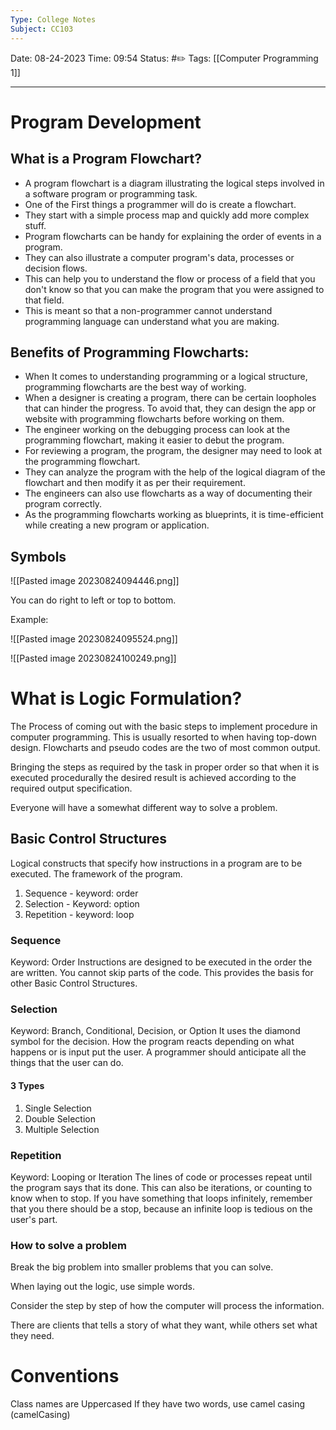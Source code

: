 ```yaml
---
Type: College Notes
Subject: CC103
---
```

Date: 08-24-2023
Time: 09:54
Status: #✏️
Tags: [[Computer Programming 1]]

----
# Program Development

## What is a Program Flowchart?
- A program flowchart is a diagram illustrating the logical steps involved in a software program or programming task. 
- One of the First things a programmer will do is create a flowchart.
- They start with a simple process map and quickly add more complex stuff.
- Program flowcharts can be handy for explaining the order of events in a program.
- They can also illustrate a computer program's data, processes or decision flows.
- This can help you to understand the flow or process of a field that you don't know so that you can make the program that you were assigned to that field. 
- This is meant so that a non-programmer cannot understand programming language can understand what you are making. 
## Benefits of Programming Flowcharts:
- When It comes to understanding programming or a logical structure, programming flowcharts are the best way of working. 
- When a designer is creating a program, there can be certain loopholes that can hinder the progress. To avoid that, they can design the app or website with programming flowcharts before working on them. 
- The engineer working on the debugging process can look at the programming flowchart, making it easier to debut the program.
- For reviewing a program, the program, the designer may need to look at the programming flowchart.
- They can analyze the program with  the help of the logical diagram of the flowchart and then modify it as per their requirement. 
- The engineers can also use flowcharts as a way of documenting their program correctly.
- As the programming flowcharts working as blueprints, it is time-efficient while creating a new program or application. 
## Symbols 
![[Pasted image 20230824094446.png]]

You can do right to left or top to bottom.

Example:

![[Pasted image 20230824095524.png]]

![[Pasted image 20230824100249.png]]

# What is Logic Formulation?

The Process of coming out with the basic steps to implement  procedure in computer programming.
This is usually resorted to when having top-down design.
Flowcharts and pseudo codes are the two of most common output.

Bringing the steps as required by the task in proper order so that when it is executed procedurally the desired result is achieved according to the required output specification. 

Everyone will have a somewhat different way to solve a problem.

## Basic Control Structures
Logical constructs that specify how instructions in a program are to be executed. The framework of the program.
1. Sequence - keyword: order
2. Selection - Keyword: option
3. Repetition - keyword: loop

### Sequence
Keyword: Order
Instructions are designed to be executed in the order the are written. You cannot skip parts of the code.
This provides the basis for other Basic Control Structures.

### Selection 
Keyword: Branch, Conditional, Decision, or Option
It uses the diamond symbol for the decision. 
How the program reacts depending on what happens or is input put the user.
A programmer should anticipate all the things that the user can do. 
#### 3 Types
1. Single Selection
2. Double Selection
3. Multiple Selection

### Repetition
Keyword: Looping or Iteration
The lines of code or processes repeat until the program says that its done.
This can also be iterations, or counting to know when to stop. 
If you have something that loops infinitely, remember that you there should be a stop, because an infinite loop is tedious on the user's part.

### How to solve a problem
Break the big problem into smaller problems that you can solve.

When laying out the logic, use simple words. 

Consider the step by step of how the computer will process the information.

There are clients that tells a story of what they want, while others set what they need. 

# Conventions
Class names are Uppercased
If they have two words, use camel casing (camelCasing)


